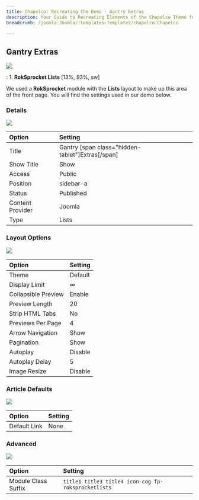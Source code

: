 ```yaml
---
title: Chapelco: Recreating the Demo - Gantry Extras
description: Your Guide to Recreating Elements of the Chapelco Theme for Joomla
breadcrumb: /joomla:Joomla/!templates:Templates/chapelco:Chapelco

---
```


Gantry Extras
-----
![][demo]

:   1. **RokSprocket Lists** [13%, 93%, sw]

We used a **RokSprocket** module with the **Lists** layout to make up this area of the front page. You will find the settings used in our demo below.

### Details
![][demo2]

| Option           | Setting                                          |  
| :--------------- | :----------------------------------------------- |  
| Title            | Gantry [span class="hidden-tablet"]Extras[/span] |  
| Show Title       | Show                                             |  
| Access           | Public                                           |  
| Position         | sidebar-a                                        |  
| Status           | Published                                        |  
| Content Provider | Joomla                                           |  
| Type             | Lists                                            |  

### Layout Options
![][demo3]

| Option              | Setting |  
| :------------------ | :------ |  
| Theme               | Default |  
| Display Limit       | ∞       |  
| Collapsible Preview | Enable  |  
| Preview Length      | 20      |  
| Strip HTML Tabs     | No      |  
| Previews Per Page   | 4       |  
| Arrow Navigation    | Show    |  
| Pagination          | Show    |  
| Autoplay            | Disable |  
| Autoplay Delay      | 5       |  
| Image Resize        | Disable |  


### Article Defaults 
![][demo4]

| Option       | Setting |  
| :----------- | :------ |  
| Default Link | None    |  

### Advanced
![][demo5]

| Option              | Setting                                             |  
| :------------------ | :-------------------------------------------------- |  
| Module Class Suffix | `title1 title3 title4 icon-cog fp-roksprocketlists` |  

[demo]: assets/demo_6.jpeg
[demo2]: assets/lists_1.jpeg
[demo3]: assets/lists_2.jpeg
[demo4]: assets/lists_3.jpeg
[demo5]: assets/lists_4.jpeg